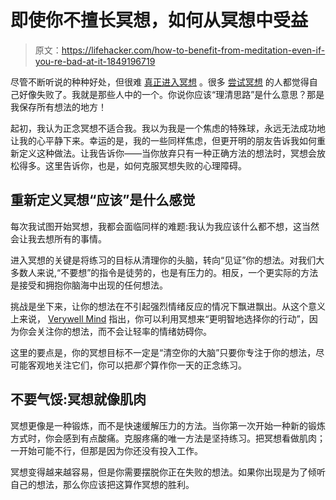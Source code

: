 # 即使你不擅长冥想，如何从冥想中受益

> 原文：<https://lifehacker.com/how-to-benefit-from-meditation-even-if-you-re-bad-at-it-1849196719>

尽管不断听说的种种好处，但很难 [真正进入冥想](https://lifehacker.com/if-you-hate-meditating-try-these-alternatives-1847237707) 。很多 [尝试冥想](https://www.ucl.ac.uk/news/2019/may/meditation-needs-more-research-study-finds-25-suffer-unpleasant-experiences) 的人都觉得自己好像失败了。我就是那些人中的一个。你说你应该“理清思路”是什么意思？那是我保存所有想法的地方！



起初，我认为正念冥想不适合我。我以为我是一个焦虑的特殊球，永远无法成功地让我的心平静下来。幸运的是，我的一些同样焦虑，但更开明的朋友告诉我如何重新定义这种做法。让我告诉你——当你放弃只有一种正确方法的想法时，冥想会放松得多。这里告诉你，也是，如何克服冥想失败的心理障碍。

## 重新定义冥想“应该”是什么感觉

每次我试图开始冥想，我都会面临同样的难题:我认为我应该什么都不想，这当然会让我去想所有的事情。

进入冥想的关键是将练习的目标从清理你的头脑，转向“见证”你的想法。对我们大多数人来说,“不要想”的指令是徒劳的，也是有压力的。相反，一个更实际的方法是接受和拥抱你脑海中出现的任何想法。

挑战是坐下来，让你的想法在不引起强烈情绪反应的情况下飘进飘出。从这个意义上来说， [Verywell Mind](https://www.verywellmind.com/meditation-myths-why-clearing-your-mind-is-a-myth-5179587) 指出，你可以利用冥想来“更明智地选择你的行动”，因为你会关注你的想法，而不会让轻率的情绪妨碍你。

这里的要点是，你的冥想目标不一定是“清空你的大脑”只要你专注于你的想法，尽可能客观地关注它们，你可以把*那个*算作你一天的正念练习。

## 不要气馁:冥想就像肌肉

冥想更像是一种锻炼，而不是快速缓解压力的方法。当你第一次开始一种新的锻炼方式时，你会感到有点酸痛。克服疼痛的唯一方法是坚持练习。把冥想看做肌肉；一开始可能不行，但那是因为你还没有投入工作。

冥想变得越来越容易，但是你需要摆脱你正在失败的想法。如果你出现是为了倾听自己的想法，那么你应该把这算作冥想的胜利。
